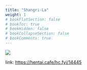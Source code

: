 ```yaml
---
title: "Shangri-La"
weight: 1
# bookFlatSection: false
# bookToc: true
# bookHidden: false
# bookCollapseSection: false
# bookComments: true
---
```


![](https://cdn.jsdelivr.net/gh/reiuyfan/imagehosting@main/blog/18.jpg)

link: <https://hentai.cafe/hc.fyi/14445>